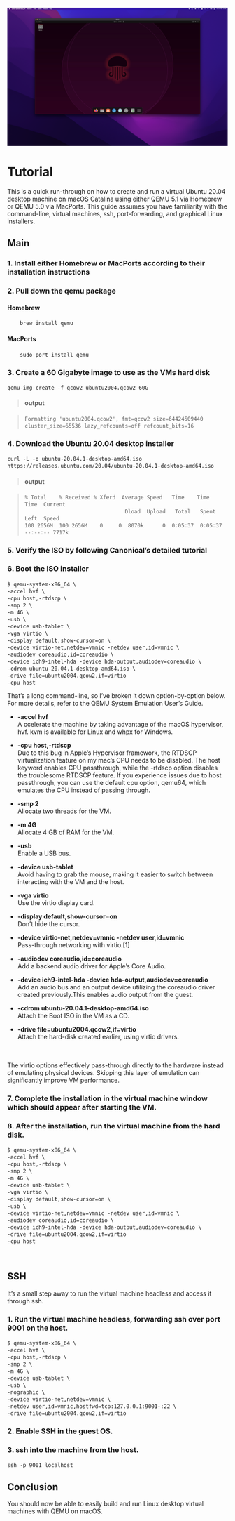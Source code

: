 ![QEMU](covers/QEMU.png '{"w":100}')

# Tutorial

This is a quick run-through on how to create and run a virtual Ubuntu 20.04 desktop machine on macOS Catalina using either QEMU 5.1 via Homebrew or QEMU 5.0 via MacPorts. This guide assumes you have familiarity with the command-line, virtual machines, ssh, port-forwarding, and graphical Linux installers.

## Main

### 1. Install either Homebrew or MacPorts according to their installation instructions

### 2. Pull down the qemu package

#### Homebrew

        brew install qemu

#### MacPorts

        sudo port install qemu

### 3. Create a 60 Gigabyte image to use as the VMs hard disk

    qemu-img create -f qcow2 ubuntu2004.qcow2 60G

> #### output

>     Formatting 'ubuntu2004.qcow2', fmt=qcow2 size=64424509440 cluster_size=65536 lazy_refcounts=off refcount_bits=16

### 4. Download the Ubuntu 20.04 desktop installer

    curl -L -o ubuntu-20.04.1-desktop-amd64.iso https://releases.ubuntu.com/20.04/ubuntu-20.04.1-desktop-amd64.iso

> #### output

>     % Total    % Received % Xferd  Average Speed   Time    Time     Time  Current
>                                     Dload  Upload   Total   Spent    Left  Speed
>     100 2656M  100 2656M    0     0  8070k      0  0:05:37  0:05:37 --:--:-- 7717k

### 5. Verify the ISO by following Canonical’s detailed tutorial

### 6. Boot the ISO installer

    $ qemu-system-x86_64 \
    -accel hvf \
    -cpu host,-rtdscp \
    -smp 2 \
    -m 4G \
    -usb \
    -device usb-tablet \
    -vga virtio \
    -display default,show-cursor=on \
    -device virtio-net,netdev=vmnic -netdev user,id=vmnic \
    -audiodev coreaudio,id=coreaudio \
    -device ich9-intel-hda -device hda-output,audiodev=coreaudio \
    -cdrom ubuntu-20.04.1-desktop-amd64.iso \
    -drive file=ubuntu2004.qcow2,if=virtio
    -cpu host

That’s a long command-line, so I’ve broken it down option-by-option below. For more details, refer to the QEMU System Emulation User’s Guide.

- **-accel hvf** <br>
A ccelerate the machine by taking advantage of the macOS hypervisor, hvf. kvm is available for Linux and whpx for Windows.

- **-cpu host,-rtdscp** <br>
Due to this bug in Apple’s Hypervisor framework, the RTDSCP virtualization feature on my mac’s CPU needs to be disabled. The host keyword enables CPU passthrough, while the -rtdscp option disables the troublesome RTDSCP feature. If you experience issues due to host passthrough, you can use the default cpu option, qemu64, which emulates the CPU instead of passing through.

- **-smp 2** <br>
Allocate two threads for the VM.

- **-m 4G** <br>
Allocate 4 GB of RAM for the VM.

- **-usb** <br>
Enable a USB bus.

- **-device usb-tablet** <br>
Avoid having to grab the mouse, making it easier to switch between interacting with the VM and the host.

- **-vga virtio** <br>
Use the virtio display card.

- **-display default,show-cursor=on** <br>
Don’t hide the cursor.

- **-device virtio-net,netdev=vmnic -netdev user,id=vmnic** <br>
Pass-through networking with virtio.[1]

- **-audiodev coreaudio,id=coreaudio** <br>
Add a backend audio driver for Apple’s Core Audio.

- **-device ich9-intel-hda -device hda-output,audiodev=coreaudio** <br>
Add an audio bus and an output device utilizing the coreaudio driver created previously.This enables audio output from the guest.

- **-cdrom ubuntu-20.04.1-desktop-amd64.iso** <br>
Attach the Boot ISO in the VM as a CD.

- **-drive file=ubuntu2004.qcow2,if=virtio** <br>
Attach the hard-disk created earlier, using virtio drivers.
<br>
<br>
    The virtio options effectively pass-through directly to the hardware instead of emulating physical devices. Skipping this layer of emulation can significantly improve VM performance.

### 7. Complete the installation in the virtual machine window which should appear after starting the VM.

### 8. After the installation, run the virtual machine from the hard disk.

    $ qemu-system-x86_64 \
    -accel hvf \
    -cpu host,-rtdscp \
    -smp 2 \
    -m 4G \
    -device usb-tablet \
    -vga virtio \
    -display default,show-cursor=on \
    -usb \
    -device virtio-net,netdev=vmnic -netdev user,id=vmnic \
    -audiodev coreaudio,id=coreaudio \
    -device ich9-intel-hda -device hda-output,audiodev=coreaudio \
    -drive file=ubuntu2004.qcow2,if=virtio
    -cpu host
<br>

## SSH

It’s a small step away to run the virtual machine headless and access it through ssh.

### 1. Run the virtual machine headless, forwarding ssh over port 9001 on the host.

    $ qemu-system-x86_64 \
    -accel hvf \
    -cpu host,-rtdscp \
    -smp 2 \
    -m 4G \
    -device usb-tablet \
    -usb \
    -nographic \
    -device virtio-net,netdev=vmnic \
    -netdev user,id=vmnic,hostfwd=tcp:127.0.0.1:9001-:22 \
    -drive file=ubuntu2004.qcow2,if=virtio


### 2. Enable SSH in the guest OS.

### 3. ssh into the machine from the host.

    ssh -p 9001 localhost


## Conclusion

You should now be able to easily build and run Linux desktop virtual machines with QEMU on macOS.

